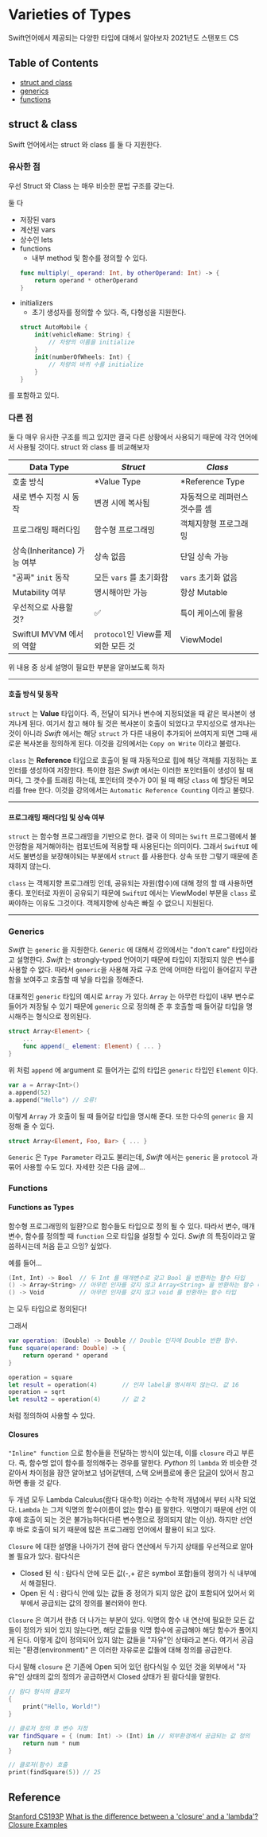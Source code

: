 # Varieties of Types
Swift언어에서 제공되는 다양한 타입에 대해서 알아보자
2021년도 스탠포드 CS

## Table of Contents
 - [struct and class](#struct_&_class)
 - [generics](#generics)
 - [functions](#functions)
 

## struct & class
Swift 언어에서는 struct 와 class 를 둘 다 지원한다.

### 유사한 점
우선 Struct 와 Class 는 매우 비슷한 문법 구조를 갖는다.

둘 다

 - 저장된 vars
 - 계산된 vars
 - 상수인 lets
 - functions 
    - 내부 method 및 함수를 정의할 수 있다.
    ```swift
    func multiply(_ operand: Int, by otherOperand: Int) -> {
        return operand * otherOperand
    } 
    ```
 - initializers 
    - 초기 생성자를 정의할 수 있다. 즉, 다형성을 지원한다.
    ```swift
    struct AutoMobile {
        init(vehicleName: String) {
            // 차량의 이름을 initialize
        }
        init(numberOfWheels: Int) {
            // 차량의 바퀴 수를 initialize
        }
    }
    ```

를 포함하고 있다.

### 다른 점

둘 다 매우 유사한 구조를 띄고 있지만 결국 다른 상황에서 사용되기 때문에 각각 언어에서 사용될 것이다. struct 와 class 를 비교해보자

Data Type | *Struct* | *Class*
----------|----------|---------
호출 방식 | *Value Type | *Reference Type 
새로 변수 지정 시 동작 | 변경 시에 복사됨 | 자동적으로 레퍼런스 갯수를 셈
프로그래밍 패러다임 | 함수형 프로그래밍 | 객체지향형 프로그래밍
상속(Inheritance) 가능 여부 | 상속 없음 | 단일 상속 가능
"공짜" `init` 동작 | 모든 `vars` 를 초기화함 | `vars` 초기화 없음
Mutability 여부 | 명시해야만 가능 | 항상 Mutable
우선적으로 사용할 것? | ✅ | 특이 케이스에 활용
SwiftUI MVVM 에서의 역할 | `protocol`인 View를 제외한 모든 것 | ViewModel

위 내용 중 상세 설명이 필요한 부분을 알아보도록 하자

------------------------------------------------------------------

#### 호출 방식 및 동작
`struct` 는 **Value** 타입이다. 즉, 전달이 되거나 변수에 지정되었을 때 같은 복사본이 생겨나게 된다. 여기서 참고 해야 될 것은 복사본이 호출이 되었다고 무지성으로 생겨나는 것이 아니라 *Swift* 에서는 해당 `struct` 가 다른 내용이 추가되어 쓰여지게 되면 그때 새로운 복사본을 정의하게 된다. 이것을 강의에서는  `Copy on Write` 이라고 불렀다. 

`class` 는 **Reference** 타입으로 호출이 될 때 자동적으로 힙에 해당 객체를 지정하는 포인터를 생성하여 저장한다. 특이한 점은 *Swift* 에서는 이러한 포인터들이 생성이 될 때마다, 그 갯수를 트래킹 하는데, 포인터의 갯수가 0이 될 때 해당 `class` 에 할당된 메모리를 free 한다. 이것을 강의에서는 `Automatic Reference Counting` 이라고 불렀다. 


------------------------------------------------------------------

#### 프로그래밍 패러다임 및 상속 여부
`struct` 는 함수형 프로그래밍을 기반으로 한다. 결국 이 의미는 `Swift` 프로그램에서 불안정함을 제거해야하는 컴포넌트에 적용할 때 사용된다는 의미이다. 그래서 `SwiftUI` 에서도 불변성을 보장해야되는 부분에서 `struct` 를 사용한다. 상속 또한 그렇기 때문에 존재하지 않는다.

`class` 는 객체지향 프로그래밍 인데, 공유되는 자원(함수)에 대해 정의 할 때 사용하면 좋다. 포인터로 자원이 공유되기 때문에 `SwiftUI` 에서는 ViewModel 부분을 `class` 로 짜야하는 이유도 그것이다. 객체지향에 상속은 빠질 수 없으니 지원된다. 

------------------------------------------------------------------
 

### Generics
*Swift* 는 `generic` 을 지원한다. `Generic` 에 대해서 강의에서는 "don't care" 타입이라고 설명한다. *Swift* 는 strongly-typed 언어이기 때문에 타입이 지정되지 않은 변수를 사용할 수 없다. 따라서 `generic`을 사용해 자료 구조 안에 어떠한 타입이 들어갈지 무관함을 보여주고 호출할 때 넣을 타입을 정해준다. 

대표적인 `generic` 타입의 예시로 `Array` 가 있다. `Array` 는 아무런 타입이 내부 변수로 들어가 저장될 수 있기 때문에 `generic` 으로 정의해 준 후 호출할 때 들어갈 타입을 명시해주는 형식으로 정의된다. 
```swift
struct Array<Element> {
    ...
    func append(_ element: Element) { ... }
}
```
위 처럼 `append` 에 argument 로 들어가는 값의 타입은 `generic` 타입인 `Element` 이다. 
```swift
var a = Array<Int>()
a.append(52)
a.append("Hello") // 오류!
```
이렇게 `Array` 가 호출이 될 때 들어갈 타입을 명시해 준다.
또한 다수의 `generic` 을 지정해 줄 수 있다. 
```swift
struct Array<Element, Foo, Bar> { ... } 
```

`Generic` 은 `Type Parameter` 라고도 불리는데, *Swift* 에서는 `generic` 을 `protocol` 과 묶어 사용할 수도 있다. 자세한 것은 다음 글에...


### Functions

#### Functions as Types
함수형 프로그래밍의 일환?으로 함수들도 타입으로 정의 될 수 있다. 따라서 변수, 매개변수, 함수를 정의할 때 `function` 으로 타입을 설정할 수 있다. *Swift* 의 특징이라고 말씀하시는데 처음 듣고 으잉? 싶었다. 

예를 들어...
```swift
(Int, Int) -> Bool  // 두 Int 를 매개변수로 갖고 Bool 을 반환하는 함수 타입
() -> Array<String> // 아무런 인자를 갖지 않고 Array<String> 을 반환하는 함수 타입
() -> Void          // 아무런 인자를 갖지 않고 void 를 반환하는 함수 타입
```
는 모두 타입으로 정의된다!

그래서 
```swift
var operation: (Double) -> Double // Double 인자에 Double 반환 함수.
func square(operand: Double) -> {
    return operand * operand
}

operation = square
let result = operation(4)       // 인자 label을 명시하지 않는다. 값 16
operation = sqrt
let result2 = operation(4)      // 값 2
```
처럼 정의하여 사용할 수 있다. 

#### Closures
`"Inline" function` 으로 함수들을 전달하는 방식이 있는데, 이를 `closure` 라고 부른다. 즉, 함수명 없이 함수를 정의해주는 경우를 말한다. *Python* 의 `lambda` 와 비슷한 것 같아서 차이점을 잠깐 알아보고 넘어갈텐데, 스택 오버플로에 좋은 [답글](https://stackoverflow.com/a/36878651/8090273)이 있어서 참고하면 좋을 것 같다. 

두 개념 모두 Lambda Calculus(람다 대수학) 이라는 수학적 개념에서 부터 시작 되었다. `Lambda` 는 그저 익명의 함수(이름이 없는 함수) 를 말한다. 익명이기 때문에 선언 이후에 호출이 되는 것은 불가능하다(다른 변수명으로 정의되지 않는 이상). 하지만 선언 후 바로 호출이 되기 때문에 많은 프로그래밍 언어에서 활용이 되고 있다.

`Closure` 에 대한 설명을 나아가기 전에 람다 연산에서 두가지 상태를 우선적으로 알아볼 필요가 있다. 람다식은 
- Closed 된 식 : 람다식 안에 모든 값(-,+ 같은 symbol 포함)들의 정의가 식 내부에서 해결된다.
- Open 된 식 : 람다식 안에 있는 값들 중 정의가 되지 않은 값이 포함되어 있어서 외부에서 공급되는 값의 정의를 불러와야 한다. 

`Closure` 은 여기서 한층 더 나가는 부분이 있다. 익명의 함수 내 연산에 필요한 모든 값들이 정의가 되어 있지 않는다면, 해당 값들을 익명 함수에 공급해야 해당 함수가 풀어지게 된다. 이렇게 값이 정의되어 있지 않는 값들을 "자유"인 상태라고 본다. 여기서 공급 되는 "환경(environment)" 은 이러한 자유로운 값들에 대해 정의를 공급한다. 

다시 말해  `closure` 은 기존에 Open 되어 있던 람다식일 수 있던 것을 외부에서 "자유"인 상태의 값의 정의가 공급하면서 Closed 상태가 된 람다식을 말한다.

```swift
// 람다 형식의 클로저
{ 
    print("Hello, World!")
}

// 클로저 정의 후 변수 지정
var findSquare = { (num: Int) -> (Int) in // 외부환경에서 공급되는 값 정의
    return num * num
}

// 클로저(함수) 호출
print(findSquare(5)) // 25
```


## Reference 
[Stanford CS193P](https://youtu.be/--qKOhdgJAs)
[What is the difference between a 'closure' and a 'lambda'?](https://stackoverflow.com/questions/220658/what-is-the-difference-between-a-closure-and-a-lambda)
[Closure Examples](https://www.programiz.com/swift-programming/closures)